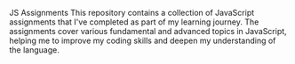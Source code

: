 JS Assignments
This repository contains a collection of JavaScript assignments that I've completed as part of my learning journey.
The assignments cover various fundamental and advanced topics in JavaScript, helping me to improve my coding skills and deepen my understanding of the language.
